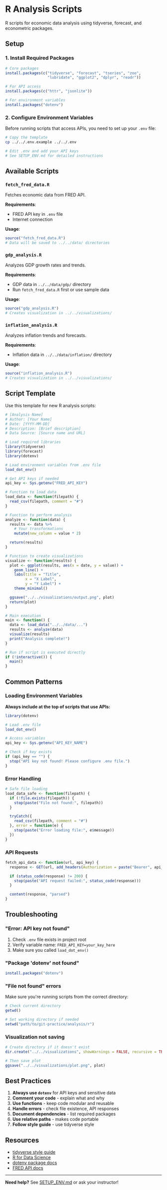 # R Analysis Scripts

R scripts for economic data analysis using tidyverse, forecast, and econometric packages.

## Setup

### 1. Install Required Packages

```r
# Core packages
install.packages(c("tidyverse", "forecast", "tseries", "zoo",
                   "lubridate", "ggplot2", "dplyr", "readr"))

# For API access
install.packages(c("httr", "jsonlite"))

# For environment variables
install.packages("dotenv")
```

### 2. Configure Environment Variables

Before running scripts that access APIs, you need to set up your `.env` file:

```bash
# Copy the template
cp ../../.env.example ../../.env

# Edit .env and add your API keys
# See SETUP_ENV.md for detailed instructions
```

## Available Scripts

### `fetch_fred_data.R`
Fetches economic data from FRED API.

**Requirements**:
- FRED API key in `.env` file
- Internet connection

**Usage**:
```r
source("fetch_fred_data.R")
# Data will be saved to ../../data/ directories
```

### `gdp_analysis.R`
Analyzes GDP growth rates and trends.

**Requirements**:
- GDP data in `../../data/gdp/` directory
- Run `fetch_fred_data.R` first or use sample data

**Usage**:
```r
source("gdp_analysis.R")
# Creates visualization in ../../visualizations/
```

### `inflation_analysis.R`
Analyzes inflation trends and forecasts.

**Requirements**:
- Inflation data in `../../data/inflation/` directory

**Usage**:
```r
source("inflation_analysis.R")
# Creates visualization in ../../visualizations/
```

## Script Template

Use this template for new R analysis scripts:

```r
# [Analysis Name]
# Author: [Your Name]
# Date: [YYYY-MM-DD]
# Description: [Brief description]
# Data Source: [Source name and URL]

# Load required libraries
library(tidyverse)
library(forecast)
library(dotenv)

# Load environment variables from .env file
load_dot_env()

# Get API keys if needed
api_key <- Sys.getenv("FRED_API_KEY")

# Function to load data
load_data <- function(filepath) {
  read_csv(filepath, comment = "#")
}

# Function to perform analysis
analyze <- function(data) {
  results <- data %>%
    # Your transformations
    mutate(new_column = value * 2)

  return(results)
}

# Function to create visualizations
visualize <- function(results) {
  plot <- ggplot(results, aes(x = date, y = value)) +
    geom_line() +
    labs(title = "Title",
         x = "X Label",
         y = "Y Label") +
    theme_minimal()

  ggsave("../../visualizations/output.png", plot)
  return(plot)
}

# Main execution
main <- function() {
  data <- load_data("../../data/...")
  results <- analyze(data)
  visualize(results)
  print("Analysis complete!")
}

# Run if script is executed directly
if (!interactive()) {
  main()
}
```

## Common Patterns

### Loading Environment Variables

**Always include at the top of scripts that use APIs:**

```r
library(dotenv)

# Load .env file
load_dot_env()

# Access variables
api_key <- Sys.getenv("API_KEY_NAME")

# Check if key exists
if (api_key == "") {
  stop("API key not found! Please configure .env file.")
}
```

### Error Handling

```r
# Safe file loading
load_data_safe <- function(filepath) {
  if (!file.exists(filepath)) {
    stop(paste("File not found:", filepath))
  }

  tryCatch({
    read_csv(filepath, comment = "#")
  }, error = function(e) {
    stop(paste("Error loading file:", e$message))
  })
}
```

### API Requests

```r
fetch_api_data <- function(url, api_key) {
  response <- GET(url, add_headers(Authorization = paste("Bearer", api_key)))

  if (status_code(response) != 200) {
    stop(paste("API request failed:", status_code(response)))
  }

  content(response, "parsed")
}
```

## Troubleshooting

### "Error: API key not found"

1. Check `.env` file exists in project root
2. Verify variable name: `FRED_API_KEY=your_key_here`
3. Make sure you called `load_dot_env()`

### "Package 'dotenv' not found"

```r
install.packages("dotenv")
```

### "File not found" errors

Make sure you're running scripts from the correct directory:

```r
# Check current directory
getwd()

# Set working directory if needed
setwd("path/to/git-practice/analysis/r")
```

### Visualization not saving

```r
# Create directory if it doesn't exist
dir.create("../../visualizations", showWarnings = FALSE, recursive = TRUE)

# Then save plot
ggsave("../../visualizations/plot.png", plot)
```

## Best Practices

1. **Always use `dotenv`** for API keys and sensitive data
2. **Comment your code** - explain what and why
3. **Use functions** - keep code modular and reusable
4. **Handle errors** - check file existence, API responses
5. **Document dependencies** - list required packages
6. **Use relative paths** - makes code portable
7. **Follow style guide** - use tidyverse style

## Resources

- [tidyverse style guide](https://style.tidyverse.org/)
- [R for Data Science](https://r4ds.had.co.nz/)
- [dotenv package docs](https://github.com/gaborcsardi/dotenv)
- [FRED API docs](https://fred.stlouisfed.org/docs/api/)

---

**Need help?** See [SETUP_ENV.md](../../SETUP_ENV.md) or ask your instructor!

